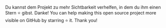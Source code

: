 Du kannst dem Projekt zu mehr Sichtbarkeit verhelfen, in dem du ihm einen Stern ⭐ gibst. Danke!
You can help making this open source project more visible on GitHub by starring ⭐ it. Thank you!
